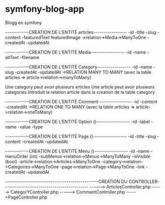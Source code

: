# symfony-blog-app
Blogg en symfony



------------CREATION DE L'ENTITÉ articles-----------------
   -id
   -title
   -slug
   -content
   -featuredText
   featuredImage ->relation->Media->ManyToOne
   -createdAt
   -updatedAt

------------CREATION DE L'ENTITÉ Media-----------------
    -id
    -name
    -altText
    -filename

------------CREATION DE L'ENTITÉ Category-----------------
   -id
   -name
   -slug
   -createdAt
   -updatedAt
->RELATION MANY TO MANY (avec la table articles => article->relation->manyToMany)

Une category peut avoir plusieurs articles
Une article peut avoir plusieurs categories
Introduit la relation article dans la creation de la table category




------------CREATION DE L'ENTITÉ Comment-----------------
    -id
    -content
    -createdAt
   ->RELATION ONE TO MANY (avec la table articles => article->relation->oneToMany)


------------CREATION DE L'ENTITÉ Option ()-----------------
    -id
    -label
    -name
    -value
    -type

------------CREATION DE L'ENTITÉ Page ()-----------------
    -id
    -title
    -slug
    -content
    -createdAt
    -updatedAt

------------CREATION DE L'ENTITÉ Menu ()-----------------
    -id
    -name
    -menuOrder (int)
    -subMenus->relation->Menus->ManyToMany
    -isVisible (bool)
    -article->relation->Articles->ManyToOne
    -category->relation->Categories->ManyToOne
    -page->relation->Page->ManyToOne
    -link
    -createdAt
    -updatedAt




-----------------------------------------------CREATION DU CONTROLLER-------------------------------------------
-----> ArticlesController.php
-----> CategorYController.php
-----> CommentController.php
----->PageController.php